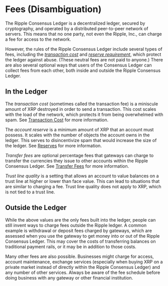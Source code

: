 # Fees (Disambiguation) #

The Ripple Consensus Ledger is a decentralized ledger, secured by cryptography, and operated by a distributed peer-to-peer network of servers. This means that no one party, not even the Ripple, Inc., can charge a fee for access to the network.

However, the rules of the Ripple Consensus Ledger include several types of fees, including the [_transaction cost_](tx-cost.html) and [_reserve requirement_](reserves.html), which protect the ledger against abuse. (These neutral fees are not paid to anyone.) There are also several optional ways that users of the Consensus Ledger can collect fees from each other, both inside and outside the Ripple Consensus Ledger.

## In the Ledger ##

The _transaction cost_ (sometimes called the transaction fee) is a miniscule amount of XRP destroyed in order to send a transaction. This cost scales with the load of the network, which protects it from being overwhelmed with spam. See [Transaction Cost](tx-cost.html) for more information.

The _account reserve_ is a minimum amount of XRP that an account must possess. It scales with the number of objects the account owns in the ledger. This serves to disincentivize spam that would increase the size of the ledger. See [Reserves](reserves.html) for more information.

_Transfer fees_ are optional percentage fees that gateways can charge to transfer the currencies they issue to other accounts within the Ripple Consensus Ledger. See [Transfer Fees](https://ripple.com/knowledge_center/transfer-fees/) for more information.

_Trust line quality_ is a setting that allows an account to value balances on a trust line at higher or lower than face value. This can lead to situations that are similar to charging a fee. Trust line quality does not apply to XRP, which is not tied to a trust line.

## Outside the Ledger ##

While the above values are the only fees built into the ledger, people can still invent ways to charge fees outside the Ripple ledger. A common example is withdrawal or deposit fees charged by gateways, which are assessed when you use the gateway to get money into or out of the Ripple Consensus Ledger. This may cover the costs of transferring balances on traditional payment rails, or it may be in addition to those costs.

Many other fees are also possible. Businesses might charge for access, account maintenance, exchange services (especially when buying XRP on a private market instead of directly within the Ripple Consensus Ledger) and any number of other services. Always be aware of the fee schedule before doing business with any gateway or other financial institution.
